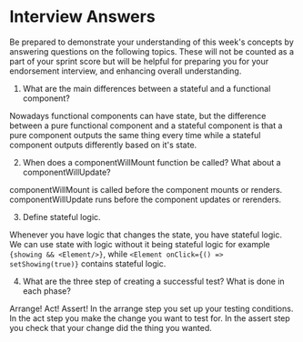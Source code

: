 # Interview Answers
Be prepared to demonstrate your understanding of this week's concepts by answering questions on the following topics. These will not be counted as a part of your sprint score but will be helpful for preparing you for your endorsement interview, and enhancing overall understanding.

1. What are the main differences between a stateful and a functional component?

Nowadays functional components can have state, but the difference between a pure
functional component and a stateful component is that a pure component outputs
the same thing every time while a stateful component outputs differently based
on it's state.

2. When does a componentWillMount function be called? What about a componentWillUpdate?

componentWillMount is called before the component mounts or renders.
componentWillUpdate runs before the component updates or rerenders.

3. Define stateful logic.

Whenever you have logic that changes the state, you have stateful logic. We can
use state with logic without it being stateful logic for example `{showing &&
<Element/>}`, while `<Element onClick={() => setShowing(true)}` contains
stateful logic.

4. What are the three step of creating a successful test? What is done in each phase?

Arrange!
Act!
Assert!
In the arrange step you set up your testing conditions.
In the act step you make the change you want to test for.
In the assert step you check that your change did the thing you wanted.
